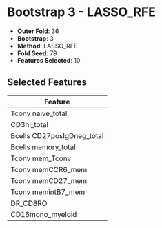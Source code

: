 # Bootstrap 3 - LASSO_RFE

- **Outer Fold**: 36
- **Bootstrap**: 3
- **Method**: LASSO_RFE
- **Fold Seed**: 79
- **Features Selected**: 10

## Selected Features

| Feature |
|---------|
| Tconv naive_total |
| CD3hi_total |
| Bcells CD27posIgDneg_total |
| Bcells memory_total |
| Tconv mem_Tconv |
| Tconv memCCR6_mem |
| Tconv memCD27_mem |
| Tconv memintB7_mem |
| DR_CD8RO |
| CD16mono_myeloid |
